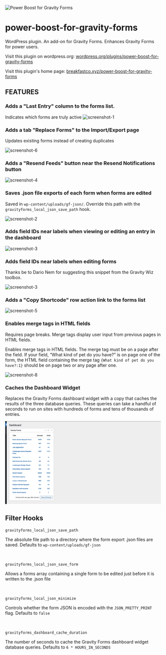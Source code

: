

![Power Boost for Gravity Forms](assets/banner-1544x500.jpg)

#  power-boost-for-gravity-forms

WordPress plugin. An add-on for Gravity Forms. Enhances Gravity Forms for power users.

Visit this plugin on wordpress.org: [wordpress.org/plugins/power-boost-for-gravity-forms](https://wordpress.org/plugins/power-boost-for-gravity-forms/)

Visit this plugin's home page: [breakfastco.xyz/power-boost-for-gravity-forms](https://breakfastco.xyz/power-boost-for-gravity-forms/)

## FEATURES



### Adds a "Last Entry" column to the forms list.

Indicates which forms are truly active   ![screenshot-1](assets/screenshot-1.png)



### Adds a tab "Replace Forms" to the Import/Export page

Updates existing forms instead of creating duplicates

   ![screenshot-6](assets/screenshot-6.png)



### Adds a "Resend Feeds" button near the Resend Notifications button

![screenshot-4](assets/screenshot-4.png)



### Saves .json file exports of each form when forms are edited

Saved in `wp-content/uploads/gf-json/`. Override this path with the `gravityforms_local_json_save_path` hook.

   ![screenshot-2](assets/screenshot-2.png)



### Adds field IDs near labels when viewing or editing an entry in the dashboard

   ![screenshot-3](assets/screenshot-3.png)



### Adds field IDs near labels when editing forms

Thanks be to Dario Nem for suggesting this snippet from the Gravity Wiz toolbox.

![screenshot-3](assets/screenshot-7.png)



### Adds a "Copy Shortcode" row action link to the forms list

![screenshot-5](assets/screenshot-5.png)



### Enables merge tags in HTML fields

Requires page breaks. Merge tags display user input from previous pages in HTML fields.

Enables merge tags in HTML fields. The merge tag must be on a page after the field. If your field, “What kind of pet do you have?” is on page one of the form, the HTML field containing the merge tag `{What kind of pet do you have?:1}` should be on page two or any page after one.

![screenshot-8](assets/screenshot-8.png)



### Caches the Dashboard Widget

Replaces the Gravity Forms dashboard widget with a copy that caches the results of the three database queries. These queries can take a handful of seconds to run on sites with hundreds of forms and tens of thousands of entries.

![screenshot-9](assets/screenshot-9.png)



## Filter Hooks

`gravityforms_local_json_save_path`

   The absolute file path to a directory where the form export .json files are saved. Defaults to `wp-content/uploads/gf-json`

&nbsp;

`gravityforms_local_json_save_form`

   Allows a forms array containing a single form to be edited just before it is written to the .json file

&nbsp;

`gravityforms_local_json_minimize`

   Controls whether the form JSON is encoded with the `JSON_PRETTY_PRINT` flag. Defaults to `false`

&nbsp;

`gravityforms_dashboard_cache_duration`

   The number of seconds to cache the Gravity Forms dashboard widget database queries. Defaults to `6 * HOURS_IN_SECONDS`